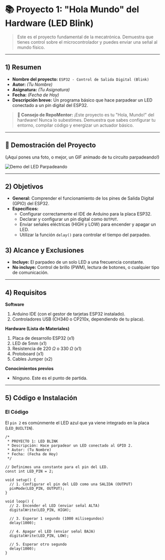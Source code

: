 # 📚 Proyecto 1: "Hola Mundo" del Hardware (LED Blink)

> Este es el proyecto fundamental de la mecatrónica. Demuestra que tienes control sobre el microcontrolador y puedes enviar una señal al mundo físico.

---

## 1) Resumen

-   **Nombre del proyecto:** `ESP32 - Control de Salida Digital (Blink)`
-   **Autor:** _(Tu Nombre)_
-   **Asignatura:** _(Tu Asignatura)_
-   **Fecha:** _(Fecha de Hoy)_
-   **Descripción breve:** Un programa básico que hace parpadear un LED conectado a un pin digital del ESP32.

> **🤖 Consejo de RepoMentor:**
> ¡Este proyecto es tu "Hola, Mundo!" del hardware! Nunca lo subestimes. Demuestra que sabes configurar tu entorno, compilar código y energizar un actuador básico.

---

## 📸 Demostración del Proyecto

(¡Aquí pones una foto, o mejor, un GIF animado de tu circuito parpadeando!)

![Demo del LED Parpadeando](Blink-Demo.gif)

---

## 2) Objetivos

-   **General:** Comprender el funcionamiento de los pines de Salida Digital (GPIO) del ESP32.
-   **Específicos:**
    -   Configurar correctamente el IDE de Arduino para la placa ESP32.
    -   Declarar y configurar un pin digital como `OUTPUT`.
    -   Enviar señales eléctricas (HIGH y LOW) para encender y apagar un LED.
    -   Utilizar la función `delay()` para controlar el tiempo del parpadeo.

## 3) Alcance y Exclusiones

-   **Incluye:** El parpadeo de un solo LED a una frecuencia constante.
-   **No incluye:** Control de brillo (PWM), lectura de botones, o cualquier tipo de comunicación.

---

## 4) Requisitos

**Software**
1.  Arduino IDE (con el gestor de tarjetas ESP32 instalado).
2.  Controladores USB (CH340 o CP210x, dependiendo de tu placa).

**Hardware (Lista de Materiales)**
1.  Placa de desarrollo ESP32 (x1)
2.  LED de 5mm (x1)
3.  Resistencia de 220 $\Omega$ o 330 $\Omega$ (x1)
4.  Protoboard (x1)
5.  Cables Jumper (x2)

**Conocimientos previos**
-   Ninguno. Este es el punto de partida.

---

## 5) Código e Instalación

### El Código

El `pin 2` es comúnmente el LED azul que ya viene integrado en la placa (`LED_BUILTIN`).

```arduino
/*
 * PROYECTO 1: LED BLINK
 * Descripción: Hace parpadear un LED conectado al GPIO 2.
 * Autor: (Tu Nombre)
 * Fecha: (Fecha de Hoy)
 */

// Definimos una constante para el pin del LED.
const int LED_PIN = 2; 

void setup() {
  // 1. Configurar el pin del LED como una SALIDA (OUTPUT)
  pinMode(LED_PIN, OUTPUT);
}

void loop() {
  // 2. Encender el LED (enviar señal ALTA)
  digitalWrite(LED_PIN, HIGH);
  
  // 3. Esperar 1 segundo (1000 milisegundos)
  delay(1000); 
  
  // 4. Apagar el LED (enviar señal BAJA)
  digitalWrite(LED_PIN, LOW);
  
  // 5. Esperar otro segundo
  delay(1000);
}
